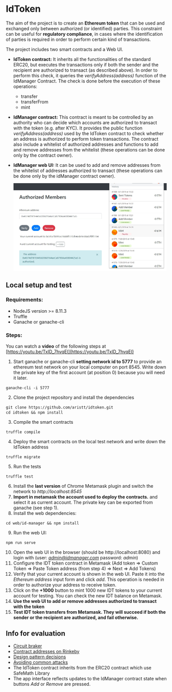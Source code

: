 
# IdToken

The aim of the project is to create an **Ethereum token** that can be used and exchanged only between authorized (or identified) parties.
This constraint can be useful for **regulatory compliance**, in cases where the identification of parties is required in order to perform certain kind of transactions.

The project includes two smart contracts and a Web UI.
- **IdToken contract:** It inherits all the functionalities of the standard ERC20, but executes the transactions only if both the sender and the recipient are authorized to transact (as described above). In order to perform this check, it queries the *verifyAddress(address)* function of the IdManager Contract. The check is done before the execution of these operations:
    - transfer
    - transferFrom
    - mint
- **IdManager contract:** This contract is meant to be controlled by an authority who can decide which accounts are authorized to transact with the token (e.g. after KYC). It provides the public function *verifyAddress(address)* used by the IdToken contract to check whether an address is authorized to perform token transactions. The contract also include a whitelist of authorized addresses and functions to add and remove addresses from the whitelist (these operations can be done only by the contract owner).
- **IdManager web UI:** It can be used to add and remove addresses from the whitelist of addresses authorized to transact (these operations can be done only by the idManager contract owner).
    
    ![IdManager web UI](/demo.jpg)

## Local setup and test

### Requirements:

* NodeJS version >= 8.11.3
* Truffle
* Ganache or ganache-cli

### Steps:

You can watch a **video** of the following steps at [https://youtu.be/TxID_7hvqEI](https://youtu.be/TxID_7hvqEI)

1. Start ganache or ganache-cli **setting network id to 5777** to provide an ethereum test network on your local computer on port 8545. Write down the private key of the first account (at position 0) because you will need it later.
```
ganache-cli -i 5777
```

2. Clone the project repository and install the dependencies
```
git clone https://github.com/aristt/idtoken.git
cd idtoken && npm install
```

3. Compile the smart contracts
```
truffle compile
```

4. Deploy the smart contracts on the local test network and write down the IdToken address
```
truffle migrate
```

5. Run the tests
```
truffle test
```

6. Install the **last version** of Chrome Metamask plugin and switch the network to *http://localhost:8545*
7. **Import in metamask the account used to deploy the contracts.** and select it as current account. The private key can be exported from ganache (see step 1).
8. Install the web dependencies:  
```
cd web/id-manager && npm install
```

9. Run the web UI:
```
npm run serve
```

10. Open the web UI in the browser (should be http://localhost:8080) and login with (user: *admin@idmanager.com* password: *admin*)
11. Configure the IDT token contract in Metamask (Add token => Custom Token => Paste Token address (from step 4) => Next => Add Tokens)
12. Verify that your current account is shown in the web UI. Paste it into the *Ethereum address* input form and click *add*. This operation is needed in order to authorize your address to receive token.
13. Click on the **+1000** button to mint 1000 new IDT tokens to your current account for testing. You can check the new IDT balance on Metamask.
14. **Use the web UI to add or remove addresses authorized to transact with the token**
15. **Test IDT token transfers from Metamask. They will succeed if both the sender or the recipient are authorized, and fail otherwise.**


## Info for evaluation
* [Circuit braker](circuit_breaker.md)
* [Contract addresses on Rinkeby](deployed_addresses.txt)
* [Design pattern decisions](design_pattern_decisions.md)
* [Avoiding common attacks](avoiding_common_attacks.md)
* The IdToken contract inherits from the ERC20 contract which use SafeMath Library
* The app interface reflects updates to the IdManager contract state when buttons *Add* or *Remove* are pressed.
